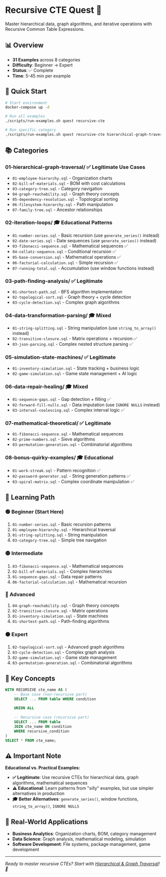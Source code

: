 # Recursive CTE Quest 🔄

Master hierarchical data, graph algorithms, and iterative operations with Recursive Common Table Expressions.

## 📊 Overview

- **31 Examples** across 8 categories
- **Difficulty**: Beginner → Expert
- **Status**: ✅ Complete
- **Time**: 5-45 min per example

## 🚀 Quick Start

```bash
# Start environment
docker-compose up -d

# Run all examples
./scripts/run-examples.sh quest recursive-cte

# Run specific category
./scripts/run-examples.sh quest recursive-cte hierarchical-graph-traversal
```

## 📚 Categories

### **01-hierarchical-graph-traversal/** ✅ **Legitimate Use Cases**
- `01-employee-hierarchy.sql` - Organization charts
- `02-bill-of-materials.sql` - BOM with cost calculations
- `03-category-tree.sql` - Category navigation
- `04-graph-reachability.sql` - Graph theory concepts
- `05-dependency-resolution.sql` - Topological sorting
- `06-filesystem-hierarchy.sql` - Path manipulation
- `07-family-tree.sql` - Ancestor relationships

### **02-iteration-loops/** 🎓 **Educational Patterns**
- `01-number-series.sql` - Basic recursion (use `generate_series()` instead)
- `02-date-series.sql` - Date sequences (use `generate_series()` instead)
- `03-fibonacci-sequence.sql` - Mathematical sequences ✅
- `04-collatz-sequence.sql` - Conditional recursion ✅
- `05-base-conversion.sql` - Mathematical operations ✅
- `06-factorial-calculation.sql` - Simple recursion ✅
- `07-running-total.sql` - Accumulation (use window functions instead)

### **03-path-finding-analysis/** ✅ **Legitimate**
- `01-shortest-path.sql` - BFS algorithm implementation
- `02-topological-sort.sql` - Graph theory + cycle detection
- `03-cycle-detection.sql` - Complex graph algorithms

### **04-data-transformation-parsing/** 🎓 **Mixed**
- `01-string-splitting.sql` - String manipulation (use `string_to_array()` instead)
- `02-transitive-closure.sql` - Matrix operations + recursion ✅
- `03-json-parsing.sql` - Complex nested structure parsing ✅

### **05-simulation-state-machines/** ✅ **Legitimate**
- `01-inventory-simulation.sql` - State tracking + business logic
- `02-game-simulation.sql` - Game state management + AI logic

### **06-data-repair-healing/** 🎓 **Mixed**
- `01-sequence-gaps.sql` - Gap detection + filling ✅
- `02-forward-fill-nulls.sql` - Data imputation (use `IGNORE NULLS` instead)
- `03-interval-coalescing.sql` - Complex interval logic ✅

### **07-mathematical-theoretical/** ✅ **Legitimate**
- `01-fibonacci-sequence.sql` - Mathematical sequences
- `02-prime-numbers.sql` - Sieve algorithms
- `03-permutation-generation.sql` - Combinatorial algorithms

### **08-bonus-quirky-examples/** 🎓 **Educational**
- `01-work-streak.sql` - Pattern recognition ✅
- `02-password-generator.sql` - String generation patterns ✅
- `03-spiral-matrix.sql` - Complex coordinate manipulation ✅

## 🎯 Learning Path

### **🟢 Beginner (Start Here)**
1. `01-number-series.sql` - Basic recursion patterns
2. `01-employee-hierarchy.sql` - Hierarchical traversal
3. `01-string-splitting.sql` - String manipulation
4. `03-category-tree.sql` - Simple tree navigation

### **🟡 Intermediate**
1. `03-fibonacci-sequence.sql` - Mathematical sequences
2. `02-bill-of-materials.sql` - Complex hierarchies
3. `01-sequence-gaps.sql` - Data repair patterns
4. `06-factorial-calculation.sql` - Mathematical recursion

### **🔴 Advanced**
1. `04-graph-reachability.sql` - Graph theory concepts
2. `02-transitive-closure.sql` - Matrix operations
3. `01-inventory-simulation.sql` - State machines
4. `01-shortest-path.sql` - Path-finding algorithms

### **⚫ Expert**
1. `02-topological-sort.sql` - Advanced graph algorithms
2. `03-cycle-detection.sql` - Complex graph analysis
3. `02-game-simulation.sql` - Game state management
4. `03-permutation-generation.sql` - Combinatorial algorithms

## 🔧 Key Concepts

```sql
WITH RECURSIVE cte_name AS (
    -- Base case (non-recursive part)
    SELECT ... FROM table WHERE condition
    
    UNION ALL
    
    -- Recursive case (recursive part)
    SELECT ... FROM table 
    JOIN cte_name ON condition
    WHERE recursive_condition
)
SELECT * FROM cte_name;
```

## ⚠️ Important Note

**Educational vs. Practical Examples:**
- **✅ Legitimate**: Use recursive CTEs for hierarchical data, graph algorithms, mathematical sequences
- **⚠️ Educational**: Learn patterns from "silly" examples, but use simpler alternatives in production
- **🎓 Better Alternatives**: `generate_series()`, window functions, `string_to_array()`, `IGNORE NULLS`

## 🏢 Real-World Applications

- **Business Analytics**: Organization charts, BOM, category management
- **Data Science**: Graph analysis, mathematical modeling, simulation
- **Software Development**: File systems, package management, game development

---

*Ready to master recursive CTEs? Start with [Hierarchical & Graph Traversal](./01-hierarchical-graph-traversal/)! 🚀* 